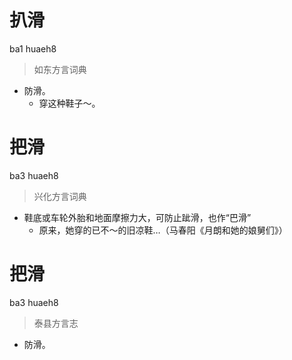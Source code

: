 # 扒滑
ba1 huaeh8
> 如东方言词典
- 防滑。
  - 穿这种鞋子～。

# 把滑
ba3 huaeh8
> 兴化方言词典
- 鞋底或车轮外胎和地面摩擦力大，可防止跐滑，也作“巴滑”
  - 原来，她穿的已不～的旧凉鞋…（马春阳《月朗和她的娘舅们》）

# 把滑
ba3 huaeh8
> 泰县方言志
- 防滑。

